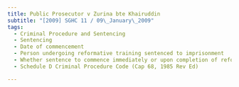 ```yaml
---
title: Public Prosecutor v Zurina bte Khairuddin 
subtitle: "[2009] SGHC 11 / 09\_January\_2009"
tags:
  - Criminal Procedure and Sentencing
  - Sentencing
  - Date of commencement
  - Person undergoing reformative training sentenced to imprisonment
  - Whether sentence to commence immediately or upon completion of reformative training
  - Schedule D Criminal Procedure Code (Cap 68, 1985 Rev Ed)

---
```


